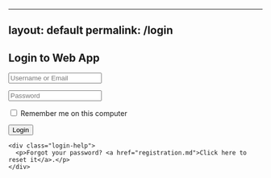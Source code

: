 
---
layout: default
permalink: /login
---
<html>
<head>
<title>Login</title>
<style>
</style>
</head>
<body>
 <section class="container">
    <div class="login">
      <h1>Login to Web App</h1>
      <form method="post" action="index.html">
        <p><input type="text" name="login" value="" placeholder="Username or Email"></p>
        <p><input type="password" name="password" value="" placeholder="Password"></p>
        <p class="remember_me">
          <label>
            <input type="checkbox" name="remember_me" id="remember_me">
            Remember me on this computer
          </label>
        </p>
        <p class="submit"><input type="submit" name="commit" value="Login"></p>
      </form>
    </div>

    <div class="login-help">
      <p>Forgot your password? <a href="registration.md">Click here to reset it</a>.</p>
    </div>
  </section>

</body>
</html>
